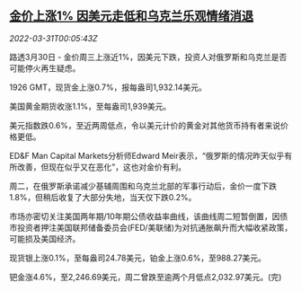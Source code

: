 <!--1648686663000-->
[金价上涨1% 因美元走低和乌克兰乐观情绪消退](https://cn.reuters.com/article/global-precious-metals-0330-wedn-idCNKCS2LS001)
------

<div><i>2022-03-31T00:05:43Z</i></div><p>路透3月30日 - 金价周三上涨近1%，因美元下跌，投资人对俄罗斯和乌克兰是否可能停火再生疑虑。</p><p>1926 GMT，现货金上涨0.7%，报每盎司1,932.14美元。</p><p>美国黄金期货收涨1.1%，至每盎司1,939美元。</p><p>美元指数跌0.6%，至近两周低点，令以美元计价的黄金对其他货币持有者来说价格更低。</p><p>ED&amp;F Man Capital Markets分析师Edward Meir表示，“俄罗斯的情况昨天似乎有所改善，但现在似乎又在恶化”，这也对金价有利。</p><p>周二，在俄罗斯承诺减少基辅周围和乌克兰北部的军事行动后，金价一度下跌1.8%，但稍后收复了大部分失地，当天仅下跌0.2%。</p><p>市场亦密切关注美国两年期/10年期公债收益率曲线，该曲线周二短暂倒置，因债市投资者押注美国联邦储备委员会(FED/美联储)为对抗通胀飙升而大幅收紧政策，可能损及美国经济。</p><p>现货银上涨0.1%，至每盎司24.78美元，铂金上涨0.6%，至988.27美元。</p><p>钯金涨4.6%，至2,246.69美元，周二曾跌至逾两个月低点2,032.97美元。(完)</p>
